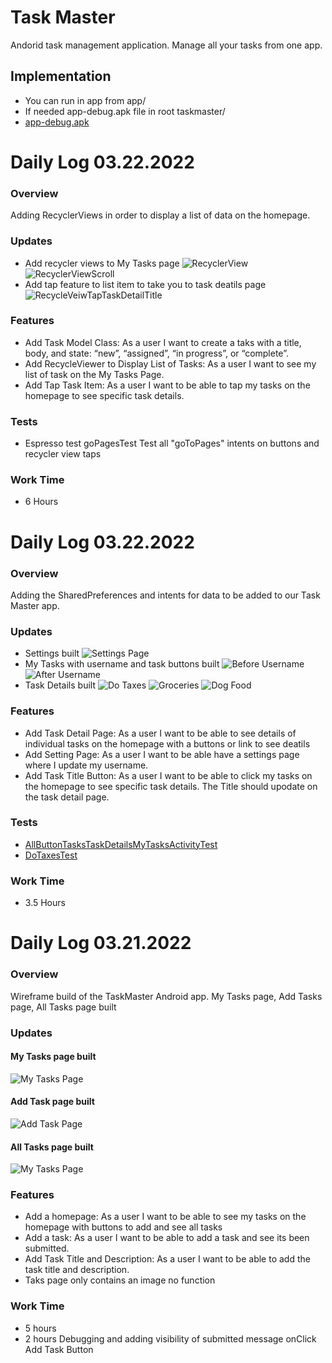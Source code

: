 # Task Master
Andorid task management application. Manage all your tasks from one app.

## Implementation
- You can run in app from app/
- If needed app-debug.apk file in root taskmaster/
- [app-debug.apk](app-debug.apk)

# Daily Log 03.22.2022

### Overview

Adding RecyclerViews in order to display a list of data on the homepage.

### Updates
- Add recycler views to My Tasks page
  ![RecyclerView](screenshots/recycleViewLab28.png)
  ![RecyclerViewScroll](screenshots/recycleViewScrollLab28.png)
- Add tap feature to list item to take you to task deatils page
  ![RecycleVeiwTapTaskDetailTitle](screenshots/recycleViewTaskDetailTitleLab28.png)

### Features
- Add Task Model Class: As a user I want to create a taks with a title, body, and state: “new”, “assigned”, “in progress”, or “complete”.
- Add RecycleViewer to Display List of Tasks: As a user I want to see my list of task on the My Tasks Page.
- Add Tap Task Item: As a user I want to be able to tap my tasks on the homepage to see specific task details. 

### Tests
- Espresso test goPagesTest Test all "goToPages" intents on buttons and recycler view taps

### Work Time
- 6 Hours

# Daily Log 03.22.2022

### Overview

Adding the SharedPreferences and intents for data to be added to our Task Master app.

### Updates
- Settings built
  ![Settings Page](screenshots/settingsLab27.png)
- My Tasks with username and task buttons built
  ![Before Username](screenshots/hompageBeforeUSernameLab27.png)
  ![After Username](screenshots/homepageUsernameLab27.png)
- Task Details built
  ![Do Taxes](screenshots/doTaxesLab27.png)
  ![Groceries](screenshots/groceriesLab27.png)
  ![Dog Food](screenshots/dogFoodLab27.png)

### Features
- Add Task Detail Page: As a user I want to be able to see details of individual tasks on the homepage with a buttons or link to see deatils
- Add Setting Page: As a user I want to be able have a settings page where I update my username.
- Add Task Title Button: As a user I want to be able to click my tasks on the homepage to see specific task details. The
Title should upodate on the task detail page.
  
### Tests
- [AllButtonTasksTaskDetailsMyTasksActivityTest](app/src/androidTest/java/com/joshuamccluskey/taskmaster/AllButtonTasksTaskDetailsMyTasksActivityTest.java)
- [DoTaxesTest](app/src/androidTest/java/com/joshuamccluskey/taskmaster/DoTaxesTest.java)

### Work Time

- 3.5 Hours

# Daily Log 03.21.2022

### Overview

Wireframe build of the TaskMaster Android app. My Tasks page, Add Tasks page, All Tasks page built
  
### Updates

#### My Tasks page built
![My Tasks Page](screenshots/myTasksLab26.png) 
#### Add Task page built
![Add Task Page](screenshots/addTaskLab26.png)
#### All Tasks page built
![My Tasks Page](screenshots/myTasksLab26.png)

### Features
- Add a homepage: As a user I want to be able to see my tasks on the homepage with buttons to add and see all tasks
- Add a task: As a user I want to be able to add a task and see its been submitted.
- Add Task Title and Description: As a user I want to be able to add the task title and description.
- Taks page only contains an image no function
  
### Work Time

- 5 hours
- 2 hours Debugging and adding visibility of submitted message onClick Add Task Button
